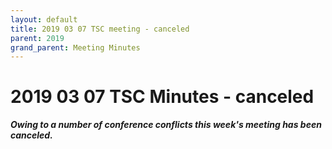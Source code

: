 ```yaml
---
layout: default
title: 2019 03 07 TSC meeting - canceled
parent: 2019
grand_parent: Meeting Minutes
---
```

# 2019 03 07 TSC Minutes - canceled

***Owing to a number of conference conflicts this week's meeting has been canceled.***
